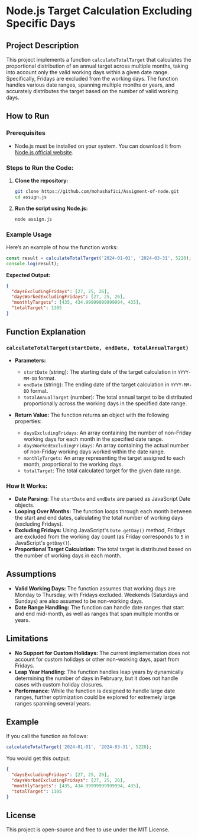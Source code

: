
# Node.js Target Calculation Excluding Specific Days

## Project Description

This project implements a function `calculateTotalTarget` that calculates the proportional distribution of an annual target across multiple months, taking into account only the valid working days within a given date range. Specifically, Fridays are excluded from the working days. The function handles various date ranges, spanning multiple months or years, and accurately distributes the target based on the number of valid working days.

## How to Run

### Prerequisites

- Node.js must be installed on your system. You can download it from [Node.js official website](https://nodejs.org).

### Steps to Run the Code:

1. **Clone the repository:**
   ```bash
   git clone https://github.com/mohashafici/Assigment-of-node.git
   cd assign.js
   ```

2. **Run the script using Node.js:**
   ```bash
   node assign.js
   ```


### Example Usage

Here’s an example of how the function works:

```js
const result = calculateTotalTarget('2024-01-01', '2024-03-31', 5220);
console.log(result);
```

**Expected Output:**
```json
{
  "daysExcludingFridays": [27, 25, 26],
  "daysWorkedExcludingFridays": [27, 25, 26],
  "monthlyTargets": [435, 434.99999999999994, 435],
  "totalTarget": 1305
}
```

## Function Explanation

### `calculateTotalTarget(startDate, endDate, totalAnnualTarget)`

- **Parameters:**
  - `startDate` (string): The starting date of the target calculation in `YYYY-MM-DD` format.
  - `endDate` (string): The ending date of the target calculation in `YYYY-MM-DD` format.
  - `totalAnnualTarget` (number): The total annual target to be distributed proportionally across the working days in the specified date range.

- **Return Value:**
  The function returns an object with the following properties:
  - `daysExcludingFridays`: An array containing the number of non-Friday working days for each month in the specified date range.
  - `daysWorkedExcludingFridays`: An array containing the actual number of non-Friday working days worked within the date range.
  - `monthlyTargets`: An array representing the target assigned to each month, proportional to the working days.
  - `totalTarget`: The total calculated target for the given date range.

### How It Works:
- **Date Parsing:** The `startDate` and `endDate` are parsed as JavaScript Date objects.
- **Looping Over Months:** The function loops through each month between the start and end dates, calculating the total number of working days (excluding Fridays).
- **Excluding Fridays:** Using JavaScript's `Date.getDay()` method, Fridays are excluded from the working day count (as Friday corresponds to `5` in JavaScript's `getDay()`).
- **Proportional Target Calculation:** The total target is distributed based on the number of working days in each month.

## Assumptions

- **Valid Working Days:** The function assumes that working days are Monday to Thursday, with Fridays excluded. Weekends (Saturdays and Sundays) are also assumed to be non-working days.
- **Date Range Handling:** The function can handle date ranges that start and end mid-month, as well as ranges that span multiple months or years.

## Limitations

- **No Support for Custom Holidays:** The current implementation does not account for custom holidays or other non-working days, apart from Fridays.
- **Leap Year Handling:** The function handles leap years by dynamically determining the number of days in February, but it does not handle cases with custom holiday closures.
- **Performance:** While the function is designed to handle large date ranges, further optimization could be explored for extremely large ranges spanning several years.

## Example

If you call the function as follows:
```js
calculateTotalTarget('2024-01-01', '2024-03-31', 5220);
```

You would get this output:
```json
{
  "daysExcludingFridays": [27, 25, 26],
  "daysWorkedExcludingFridays": [27, 25, 26],
  "monthlyTargets": [435, 434.99999999999994, 435],
  "totalTarget": 1305
}
```

## License

This project is open-source and free to use under the MIT License.

